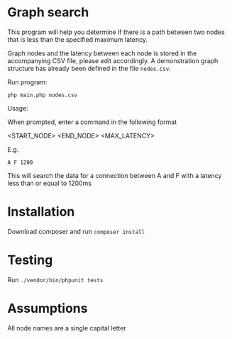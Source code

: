 # Graph search

This program will help you determine if there is a path between two nodes that is less than the specified maximum latency. 

Graph nodes and the latency between each node is stored in the accompanying CSV file, please edit accordingly.  A demonstration graph structure has already been defined in the file `nodes.csv`.

Run program:

`php main.php nodes.csv`

Usage:

When prompted, enter a command in the following format

<START_NODE> <END_NODE> <MAX_LATENCY>

E.g.

`A F 1200`

This will search the data for a connection between A and F with a latency less than or equal to 1200ms

# Installation

Download composer and run `composer install`

# Testing

Run `./vendor/bin/phpunit tests`

# Assumptions

All node names are a single capital letter